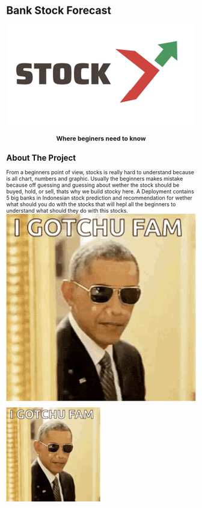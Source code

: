 # Bank Stock Forecast
![alt text](https://github.com/H8-Assignments-Bay/finpro-hck-02-group-2/blob/main/STOCK.jpg)



<h3 align="center">Where beginers need to know</h3>

<!-- ABOUT THE PROJECT -->
## About The Project

From a beginners point of view, stocks is really hard to understand because is all chart, numbers and graphic. Usually the beginners makes mistake because off guessing and guessing about wether the stock should be buyed, hold, or sell, thats why we build stocky here. A Deployment contains 5 big banks in Indonesian stock prediction and recommendation for wether what should you do with the stocks that will hepl all the beginners to understand what should they do with this stocks.
![tutorial gif](https://github.com/H8-Assignments-Bay/finpro-hck-02-group-2/blob/main/obama-pew.gif)

<img src="https://github.com/H8-Assignments-Bay/finpro-hck-02-group-2/blob/main/obama-pew.gif" width="250" height="250"/>
